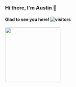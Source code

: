 ### Hi there, I'm Austin 👋
#### Glad to see you here! ![visitors](https://visitor-badge.glitch.me/badge?page_id=page.id)

<img height="180em" src="https://github-readme-stats.vercel.app/apiaustinstiffler=Gapur&show_icons=true&hide_border=true&&count_private=true&include_all_commits=true" />
<!--
**austinstiffler/austinstiffler** is a ✨ _special_ ✨ repository because its `README.md` (this file) appears on your GitHub profile.

Here are some ideas to get you started:

- 🔭 I’m currently working on ...
- 🌱 I’m currently learning ...
- 👯 I’m looking to collaborate on ...
- 🤔 I’m looking for help with ...
- 💬 Ask me about ...
- 📫 How to reach me: ...
- 😄 Pronouns: ...
- ⚡ Fun fact: ...
-->
